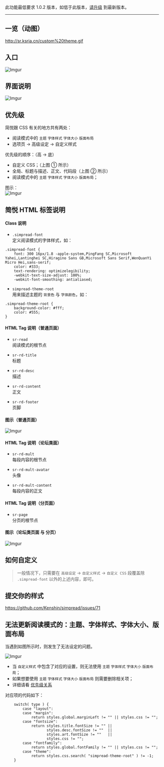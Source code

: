 此功能最低要求 1.0.2 版本，如低于此版本，[请升级](http://ksria.com/simpread/) 到最新版本。
***

一览（动图）
---

<http://sr.ksria.cn/custom%20theme.gif>

入口
---

![Imgur](https://i.imgur.com/RBjwlBB.png)

界面说明
---
![Imgur](http://i.imgur.com/rzhI4BB.png)

优先级
---

简悦跟 CSS 有关的地方共有两处：
- 阅读模式中的 `主题` `字体样式` `字体大小` `版面布局`
- 选项页 → 高级设定 → 自定义样式

优先级的顺序：（高 → 底）
- 自定义 CSS；（上图 ① 所示）
- 全局、标题与描述、正文、代码段（上图 ② 所示）
- 阅读模式中的 `主题` `字体样式` `字体大小` `版面布局`；

图示：  
![Imgur](http://i.imgur.com/zVhC3PV.png)

简悦 HTML 标签说明
---

#### Class 说明
- `.simpread-font`  
   定义阅读模式的字体样式，如：

```
.simpread-font {
    font: 300 16px/1.8 -apple-system,PingFang SC,Microsoft Yahei,Lantinghei SC,Hiragino Sans GB,Microsoft Sans Serif,WenQuanYi Micro Hei,sans-serif;
    color: #333;
    text-rendering: optimizelegibility;
    -webkit-text-size-adjust: 100%;
    -webkit-font-smoothing: antialiased;
```

- `simpread-theme-root`  
  用来描述主题的 `背景色` 与 `字体颜色`，如：

```
.simpread-theme-root {
    background-color: #fff;
    color: #555;
}
```

#### HTML Tag 说明（普通页面）

- `sr-read`  
  阅读模式的根节点

- `sr-rd-title`  
  标题

- `sr-rd-desc`  
  描述

- `sr-rd-content`  
  正文

- `sr-rd-footer`  
  页脚

#### 图示（普通页面）
![Imgur](https://i.imgur.com/zQm9K1B.png)

#### HTML Tag 说明（论坛类面）

- `sr-rd-mult`  
  每段内容的根节点

- `sr-rd-mult-avatar`  
  头像

- `sr-rd-mult-content`  
  每段内容的正文

#### HTML Tag 说明（分页面）

- `sr-page`  
  分页的根节点

#### 图示（论坛类页面 与 分页）
![Imgur](https://i.imgur.com/PN2xto8.png)

如何自定义
---

> 一般情况下，只需要在 `高级设定` → `自定义样式` → `自定义 CSS` 段覆盖除 `.simpread-font` 以外的上述内容，即可。


提交你的样式
---

https://github.com/Kenshin/simpread/issues/71

无法更新阅读模式的：主题、字体样式、字体大小、版面布局
---
当遇到如图所示时，则发生了无法设定的问题。

![Imgur](http://i.imgur.com/1rbpZqy.png)

- 当 `自定义样式` 中包含了对应的设置，则无法使用 `主题` `字体样式` `字体大小` `版面布局`；
- 如果想要使用 `主题` `字体样式` `字体大小` `版面布局` 则需要删除相关项；
- 详细请看 [优先级关系](%E8%87%AA%E5%AE%9A%E4%B9%89%E6%A0%B7%E5%BC%8F#%E4%BC%98%E5%85%88%E7%BA%A7) 

对应项的代码如下：

```
    switch( type ) {
        case "layout":
        case "margin":
            return styles.global.marginLeft != "" || styles.css != "";
        case "fontsize":
            return styles.title.fontSize != "" ||
                   styles.desc.fontSize != ""  ||
                   styles.art.fontSize != ""   ||
                   styles.css != "";
        case "fontfamily":
            return styles.global.fontFamily != "" || styles.css != "";
        case "theme":
            return styles.css.search( "simpread-theme-root" ) != -1;
    }
```